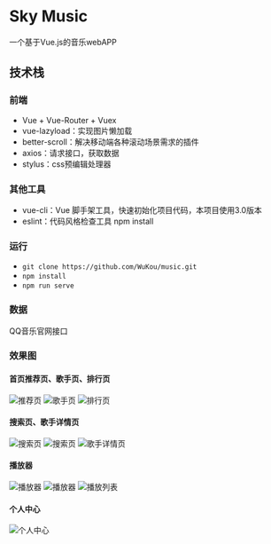 # Sky Music
一个基于Vue.js的音乐webAPP

## 技术栈
### 前端
- Vue + Vue-Router + Vuex
- vue-lazyload：实现图片懒加载
- better-scroll：解决移动端各种滚动场景需求的插件
- axios：请求接口，获取数据
- stylus：css预编辑处理器
### 其他工具
- vue-cli：Vue 脚手架工具，快速初始化项目代码，本项目使用3.0版本
- eslint：代码风格检查工具
npm install
### 运行
- `git clone https://github.com/WuKou/music.git`
- `npm install`
- `npm run serve`
### 数据
QQ音乐官网接口
### 效果图
#### 首页推荐页、歌手页、排行页
![推荐页](https://github.com/WuKou/music/blob/master/README_IMG/1.png)
![歌手页](https://github.com/WuKou/music/blob/master/README_IMG/2.png)
![排行页](https://github.com/WuKou/music/blob/master/README_IMG/3.png)
#### 搜索页、歌手详情页
![搜索页](https://github.com/WuKou/music/blob/master/README_IMG/4_1.png)
![搜索页](https://github.com/WuKou/music/blob/master/README_IMG/5.png)
![歌手详情页](https://github.com/WuKou/music/blob/master/README_IMG/4.png)
#### 播放器
![播放器](https://github.com/WuKou/music/blob/master/README_IMG/6.png)
![播放器](https://github.com/WuKou/music/blob/master/README_IMG/7.png)
![播放列表](https://github.com/WuKou/music/blob/master/README_IMG/9.png)
#### 个人中心
![个人中心](https://github.com/WuKou/music/blob/master/README_IMG/11.png)
